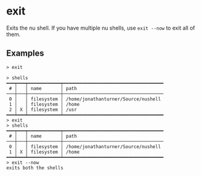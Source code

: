 # exit

Exits the nu shell. If you have multiple nu shells, use `exit --now` to exit all of them.

## Examples

```shell
> exit
```

```
> shells
━━━┯━━━┯━━━━━━━━━━━━┯━━━━━━━━━━━━━━━━━━━━━━━━━━━━━━━━━━━━━
 # │   │ name       │ path
───┼───┼────────────┼─────────────────────────────────────
 0 │   │ filesystem │ /home/jonathanturner/Source/nushell
 1 │   │ filesystem │ /home
 2 │ X │ filesystem │ /usr
━━━┷━━━┷━━━━━━━━━━━━┷━━━━━━━━━━━━━━━━━━━━━━━━━━━━━━━━━━━━━
> exit
> shells
━━━┯━━━┯━━━━━━━━━━━━┯━━━━━━━━━━━━━━━━━━━━━━━━━━━━━━━━━━━━━
 # │   │ name       │ path
───┼───┼────────────┼─────────────────────────────────────
 0 │   │ filesystem │ /home/jonathanturner/Source/nushell
 1 │ X │ filesystem │ /home
━━━┷━━━┷━━━━━━━━━━━━┷━━━━━━━━━━━━━━━━━━━━━━━━━━━━━━━━━━━━━
> exit --now
exits both the shells
```
